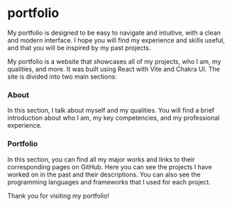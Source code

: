 # portfolio

My portfolio is designed to be easy to navigate and intuitive, with a clean and modern interface. I hope you will find my experience and skills useful, and that you will be inspired by my past projects.

My portfolio is a website that showcases all of my projects, who I am, my qualities, and more. It was built using React with Vite and Chakra UI. The site is divided into two main sections:

### About
In this section, I talk about myself and my qualities. You will find a brief introduction about who I am, my key competencies, and my professional experience.

### Portfolio
In this section, you can find all my major works and links to their corresponding pages on GitHub. Here you can see the projects I have worked on in the past and their descriptions. You can also see the programming languages and frameworks that I used for each project.

Thank you for visiting my portfolio!
